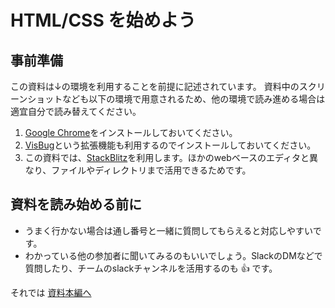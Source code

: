 # HTML/CSS を始めよう

## 事前準備

この資料は↓の環境を利用することを前提に記述されています。
資料中のスクリーンショットなども以下の環境で用意されるため、他の環境で読み進める場合は適宜自分で読み替えてください。

1. [Google Chrome](https://www.google.com/intl/ja/chrome/gsem/download/)をインストールしておいてください。
2. [VisBug](https://chrome.google.com/webstore/detail/visbug/cdockenadnadldjbbgcallicgledbeoc?hl=ja)という拡張機能も利用するのでインストールしておいてください。
3. この資料では、[StackBlitz](https://stackblitz.com/?starters=vanilla)を利用します。ほかのwebベースのエディタと異なり、ファイルやディレクトリまで活用できるためです。

## 資料を読み始める前に

- うまく行かない場合は通し番号と一緒に質問してもらえると対応しやすいです。
- わかっている他の参加者に聞いてみるのもいいでしょう。SlackのDMなどで質問したり、チームのslackチャンネルを活用するのも 👍 です。

それでは [資料本編へ](DOCS.md)
